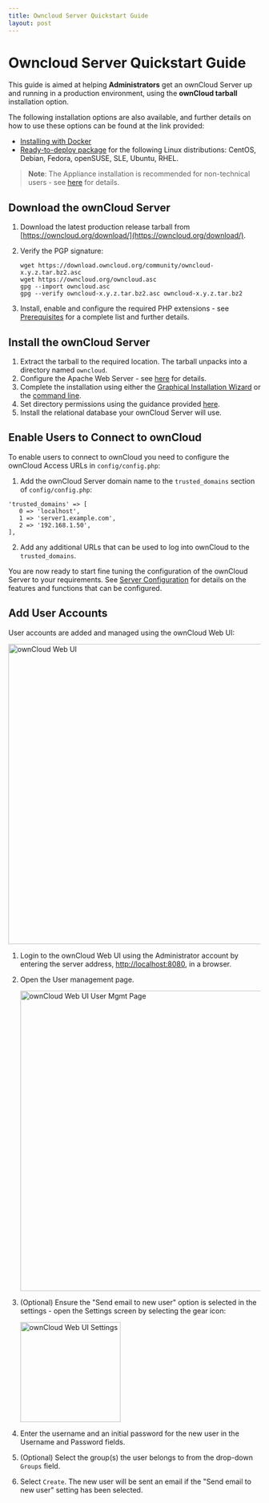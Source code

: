 ```yaml
---
title: Owncloud Server Quickstart Guide
layout: post
---
```


# Owncloud Server Quickstart Guide
This guide is aimed at helping **Administrators** get an ownCloud Server up and running in a production environment, using the **ownCloud tarball** installation option.

The following installation options are also available, and further details on how to use these options can be found at the link provided:

* [Installing with Docker](https://doc.owncloud.org/server/10.1/admin_manual/installation/docker/)
* [Ready-to-deploy package](https://download.owncloud.org/download/repositories/stable/owncloud/index.html) for the following Linux distributions: CentOS, Debian, Fedora, openSUSE, SLE, Ubuntu, RHEL.

> **Note**: The Appliance installation is recommended for non-technical users - see [here](https://doc.owncloud.org/server/10.1/admin_manual/appliance/installation.html) for details.

## Download the ownCloud Server
1. Download the latest production release tarball from [https://owncloud.org/download/](https://owncloud.org/download/).
2. Verify the PGP signature:

    ```
    wget https://download.owncloud.org/community/owncloud-x.y.z.tar.bz2.asc
    wget https://owncloud.org/owncloud.asc
    gpg --import owncloud.asc
    gpg --verify owncloud-x.y.z.tar.bz2.asc owncloud-x.y.z.tar.bz2
    ```
3. Install, enable and configure the required PHP extensions - see [Prerequisites](https://doc.owncloud.org/server/10.1/admin_manual/installation/manual_installation.html#prerequisites) for a complete list and further details.

## Install the ownCloud Server
1. Extract the tarball to the required location. The tarball unpacks into a directory named `owncloud`.
2. Configure the Apache Web Server - see [here](https://doc.owncloud.org/server/10.1/admin_manual/installation/manual_installation.html#configure-the-web-server) for details.
3. Complete the installation using either the [Graphical Installation Wizard](https://doc.owncloud.org/server/10.1/admin_manual/installation/installation_wizard.html) or the [command line](https://doc.owncloud.org/server/10.1/admin_manual/installation/command_line_installation.html).
4. Set directory permissions using the guidance provided [here](https://doc.owncloud.org/server/10.1/admin_manual/installation/installation_wizard.html#post-installation-steps).
5. Install the relational database your ownCloud Server will use.

## Enable Users to Connect to ownCloud
To enable users to connect to ownCloud you need to configure the ownCloud Access URLs in `config/config.php`:

1. Add the ownCloud Server domain name to the `trusted_domains` section of `config/config.php`:
  ```
  'trusted_domains' => [
     0 => 'localhost',
     1 => 'server1.example.com',
     2 => '192.168.1.50',
  ],
  ```
2. Add any additional URLs that can be used to log into ownCloud to the `trusted_domains`.

You are now ready to start fine tuning the configuration of the ownCloud Server to your requirements. See [Server Configuration]( https://doc.owncloud.org/server/10.1/admin_manual/configuration/server/activity_configuration.html) for details on the features and functions that can be configured.

## Add User Accounts
User accounts are added and managed using the ownCloud Web UI:

<img src="https://doc.owncloud.org/server/10.1/admin_manual/_images/docker/owncloud-ui-login.png" alt="ownCloud Web UI" width="600"/>

1. Login to the ownCloud Web UI using the Administrator account by entering the server address, [http://localhost:8080](http://localhost:8080), in a browser.
2. Open the User management page.

   <img src="https://doc.owncloud.org/server/10.1/admin_manual/_images/users-config.png" alt="ownCloud Web UI User Mgmt Page" width="600"/>

3. (Optional) Ensure the "Send email to new user" option is selected in the settings - open the Settings screen by selecting the gear icon:

   <img src="https://doc.owncloud.org/server/10.1/admin_manual/_images/users-config-2.png" alt="ownCloud Web UI Settings" width="200"/>
4. Enter the username and an initial password for the new user in the Username and Password fields.
5. (Optional) Select the group(s) the user belongs to from the drop-down `Groups` field.
6. Select `Create`. The new user will be sent an email if the "Send email to new user" setting has been selected.
